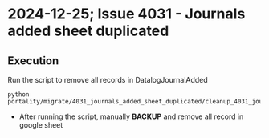 # 2024-12-25; Issue 4031 - Journals added sheet duplicated

## Execution

Run the script to remove all records in DatalogJournalAdded

    python portality/migrate/4031_journals_added_sheet_duplicated/cleanup_4031_journals_added_sheet_duplicated.py


* After running the script, manually **BACKUP** and remove all record in google sheet 